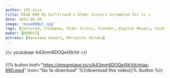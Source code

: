 ```yaml
---
author: j91.asia
title: MIAA-890 My Girlfriend's Older Sisters Scrambled For Ji ○
date: 2023-06-30
image: "miaa890pl.jpg"
tags: [Censored, Creampie, Older Sister, Slender, Digital Mosaic, Cuckold]
maker: [MOODYZ]
actress: [Hanazawa Himari, Morinichi Hinako]
---
```



{{< youtubepl A43mm6DOQeIXkVd >}}
###

{{% button href="https://streamtape.to/v/A43mm6DOQeIXkVd/miaa-890.mp4" icon="fas fa-download" %}}download this video{{% /button %}}

